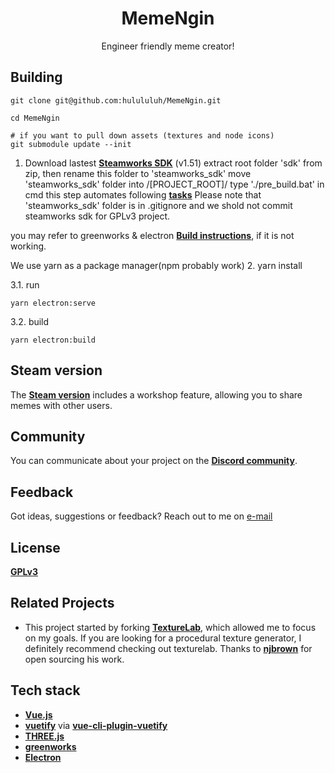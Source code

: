 <h1 align="center">
  MemeNgin
</h1>

<p align="center">
  Engineer friendly meme creator!<br/>
</p>

## Building

```
git clone git@github.com:hulululuh/MemeNgin.git

cd MemeNgin

# if you want to pull down assets (textures and node icons)
git submodule update --init

```

1. Download lastest **[Steamworks SDK](https://partner.steamgames.com/downloads/list)** (v1.51)
extract root folder 'sdk' from zip, then rename this folder to 'steamworks_sdk'
move 'steamworks_sdk' folder into /[PROJECT_ROOT]/
type './pre_build.bat' in cmd
this step automates following **[tasks](https://github.com/greenheartgames/greenworks/blob/master/docs/get-steamworks-sdk.md)**
Please note that 'steamworks_sdk' folder is in .gitignore and we shold not commit steamworks sdk for GPLv3 project. 

you may refer to greenworks & electron **[Build instructions](https://github.com/greenheartgames/greenworks/blob/master/docs/build-instructions-electron.md)**, if it is not working.

We use yarn as a package manager(npm probably work)
2. yarn install

3.1. run
```
yarn electron:serve
```

3.2. build
```
yarn electron:build
```

## Steam version
The **[Steam version](https://store.steampowered.com/app/1632910/MemeNgin/)** includes a workshop feature, allowing you to share memes with other users.

## Community
You can communicate about your project on the **[Discord community](https://discord.gg/9vewbmkGHE)**.

## Feedback
Got ideas, suggestions or feedback? Reach out to me on [e-mail](mailto:admin@memengin.com)

## License
**[GPLv3]()**

## Related Projects
- This project started by forking **[TextureLab](https://github.com/njbrown/texturelab)**, which allowed me to focus on my goals. If you are looking for a procedural texture generator, I definitely recommend checking out texturelab. Thanks to **[njbrown](https://github.com/njbrown)** for open sourcing his work.

## Tech stack
- **[Vue.js](https://vuejs.org)**
- **[vuetify](https://vuetifyjs.com/en/)** via **[vue-cli-plugin-vuetify](https://github.com/vuetifyjs/vue-cli-plugins)**
- **[THREE.js](https://threejs.org/)**
- **[greenworks](https://github.com/greenheartgames/greenworks)**
- **[Electron](https://electronjs.org)**
